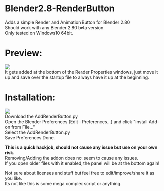 # Blender2.8-RenderButton
Adds a simple Render and Animation Button for Blender 2.80   
Should work with any Blender 2.80 beta version.  
Only tested on Windows10 64bit. 

# Preview:
![](https://i.imgur.com/6s4AqZ7.png)  
It gets added at the bottom of the Render Properties windows, just move it up and save over the startup file to always have it up at the beginning.

# Installation:
![](https://i.imgur.com/Fqc9YVp.png)  
Download the AddRenderButton.py  
Open the Blender Preferences (Edit - Preferences...) and click "Install Add-on from File..."  
Select the AddRenderButton.py  
Save Preferences
Done.

**This is a quick hackjob, should not cause any issue but use on your own risk.**  
Removing/Adding the addon does not seem to cause any issues.  
If you open older files with it enabled, the panel will be at the bottom again!  

Not sure about licenses and stuff but feel free to edit/improve/share it as you like.  
Its not like this is some mega complex script or anything.  

